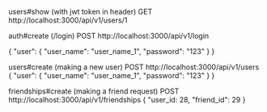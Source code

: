 <!-- TO-DO  -->
<!-- create proper controller actions for friendships  -->


users#show (with jwt token in header)
GET 
http://localhost:3000/api/v1/users/1
<!-- no need for any body b/c the JWT is in header  -->

auth#create (/login)
POST 
http://localhost:3000/api/v1/login

{ 
    "user": 
    { 
        "user_name": "user_name_1", 
        "password": "123"
    }
}

users#create (making a new user) 
POST 
http://localhost:3000/api/v1/users 
{ 
    "user": 
    { 
        "user_name": "user_name_1", 
        "password": "123"
    }
}


friendships#create (making a friend request) 
POST 
http://localhost:3000/api/v1/friendships 
{
    "user_id: 28, 
    "friend_id": 29
}


